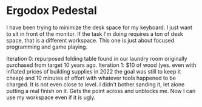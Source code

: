 # Ergodox Pedestal

I have been trying to minimize the desk space for my keyboard. I just want to sit in front of the monitor. If the task I'm doing requires a ton of desk space, that is a different workspace. This one is just about focused programming and game playing.

Iteration 0: repurposed folding table found in our laundry room originally purchased from target 10 years ago.
Iteration 1: $10 of wood (yes. even with inflated prices of building supplies in 2022 the goal was still to keep it cheap) and 10 minutes of effort with whatever tools happened to be charged. It is not even close to level. I didn't bother sanding it, let alone putting a real finish on it. Gets the point across and unblocks me. Now I can use my workspace even if it is ugly.
